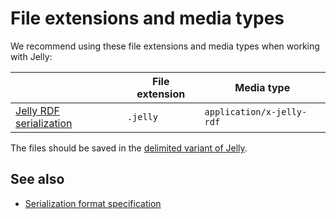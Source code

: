 # File extensions and media types

We recommend using these file extensions and media types when working with Jelly:

| | File extension | Media type |
| --- | --- | --- |
| [Jelly RDF serialization](serialization.md) | `.jelly` | `application/x-jelly-rdf` |

The files should be saved in the [delimited variant of Jelly](serialization.md#delimited-variant-of-jelly).

## See also

- [Serialization format specification](serialization.md)
